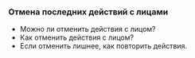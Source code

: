 ### Отмена последних действий с лицами

- Можно ли отменить действия с лицом?
- Как отменить действия с лицом?
- Если отменить лишнее, как повторить действия.
